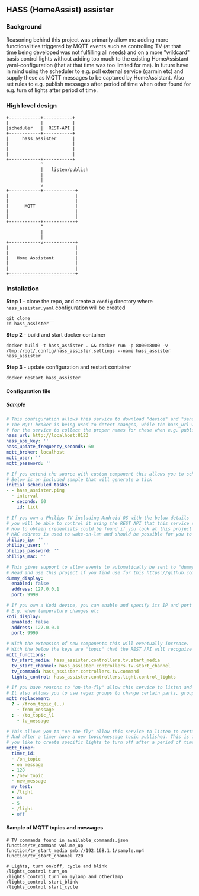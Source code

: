 ## HASS (HomeAssist) assister

### Background

Reasoning behind this project was primarily allow me adding more functionalities triggered by MQTT events such as controlling TV (at that time being developed was not fulfilling all needs) and on a more "wildcard" basis control lights without adding too much to the existing HomeAssistant yaml-configuration (that at that time was too limited for me).
In future have in mind using the scheduler to e.g. poll external service (garmin etc) and supply these as MQTT messages to be captured by HomeAssistant.
Also set rules to e.g. publish messages after period of time when other found for e.g. turn of lights after period of time.

### High level design

```
+------------+-----------+
|            |           |
|scheduler   |  REST-API |
+------------+-----------+
|     hass_assister      |
|                        |
|                        |
|                        |
+------------+-----------+
             ^
             |   listen/publish
             |
             |
             v
+------------+------------+
|                         |
|                         |
|      MQTT               |
|                         |
|                         |
+------------+------------+
             ^
             |
             |
+------------v------------+
|                         |
|                         |
|   Home Assistant        |
|                         |
|                         |
+-------------------------+

```

### Installation

**Step 1** - clone the repo, and create a `config` directory where `hass_assister.yaml` configuration will be created

```shell script
git clone ________
cd hass_assister
```
**Step 2** - build and start docker container

```shell script
docker build -t hass_assister . && docker run -p 8000:8000 -v /tmp:/root/.config/hass_assister.settings --name hass_assister hass_assister 
```

**Step 3** - update configuration and restart container

```shell script
docker restart hass_assister 
```

#### Configuration file

##### Sample

```yaml
# This configuration allows this service to download "device" and "sensors" from HomeAssistant.
# The MQTT broker is being used to detect changes, while the hass_url with credentials used 
# for the service to collect the proper names for these when e.g. publishing other display devices (such as kodi)
hass_url: http://localhost:8123
hass_api_key: ''
hass_update_frequency_seconds: 60
mqtt_broker: localhost
mqtt_user: ''
mqtt_password: ''

# If you extend the source with custom component this allows you to schedule to run these in intervals
# Below is an included sample that will generate a tick
initial_scheduled_tasks:
- - hass_assister.ping
  - interval
  - seconds: 60
    id: tick

# If you own a Philips TV including Android OS with the below details
# you will be able to control it using the REST API that this service supply.
# How to obtain credentials could be found if you look at this project https://github.com/eslavnov/pylips
# MAC address is used to wake-on-lan and should be possible for you to get from your router
philips_ip: ''
philips_user: ''
philips_password: ''
philips_mac: ''

# This gives support to allow events to automatically be sent to "dummy devices"
# Read and use this project if you find use for this https://github.com/engdan77/dummy_screen
dummy_display:
  enabled: false
  address: 127.0.0.1
  port: 9999

# If you own a Kodi device, you can enable and specify its IP and port to allow "notifications" to be sent there
# E.g. when temperature changes etc
kodi_display:
  enabled: false
  address: 127.0.0.1
  port: 9999

# With the extension of new components this will eventually increase.
# With the below the keys are "topic" that the REST API will recognize and trigger following components
mqtt_functions:
  tv_start_media: hass_assister.controllers.tv.start_media
  tv_start_channel: hass_assister.controllers.tv.start_channel
  tv_command: hass_assister.controllers.tv.command
  lights_control: hass_assister.controllers.light.control_lights

# If you have reasons to "on-the-fly" allow this service to listen and republish MQTT topic/messages
# It also allows you to use regex groups to change certain parts, groups are represnted by \1 (Python-re standard)
mqtt_replacement:
  ? - /from_topic_(..)
    - from_message
  : - /to_topic_\1
    - to_message

# This allows you to "on-the-fly" allow this service to listen to certain MQTT topic/messages
# And after a timer have a new topic/message topic published. This is for example useful when
# you like to create specific lights to turn off after a period of time
mqtt_timer:
  timer_id:
  - /on_topic
  - on_message
  - 120
  - /new_topic
  - new_message
  my_test:
  - /light
  - on
  - 5
  - /light
  - off
```

#### Sample of MQTT topics and messages

```
# TV commands found in available_commands.json
function/tv_command volume_up
function/tv_start_media smb://192.168.1.1/sample.mp4
function/tv_start_channel 720

# Lights, turn on/off, cycle and blink
/lights_control turn_on
/lights_control turn_on_mylamp_and_otherlamp
/lights_control start_blink
/lights_control start_cycle
```
